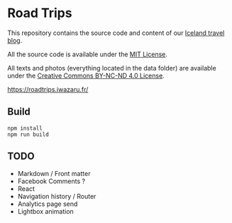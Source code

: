 # Road Trips

This repository contains the source code and content of our [Iceland
travel blog](https://roadtrips.iwazaru.fr/).

All the source code is available under the
[MIT License](https://opensource.org/licenses/MIT).

All texts and photos (everything located in the data folder) are available under
the [Creative Commons BY-NC-ND 4.0 License](https://creativecommons.org/licenses/by-nc-nd/4.0/).

https://roadtrips.iwazaru.fr/

## Build

    npm install
    npm run build

## TODO

* Markdown / Front matter
* Facebook Comments ?
* React
* Navigation history / Router
* Analytics page send
* Lightbox animation

